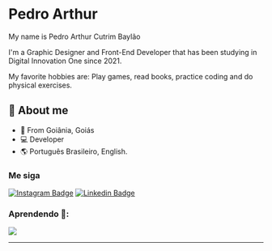 # Pedro Arthur

My name is Pedro Arthur Cutrim Baylão

I'm a  Graphic Designer and Front-End Developer that has been studying in Digital Innovation One since 2021. 

My favorite hobbies are: Play games, read books, practice coding and do physical exercises.

## 🚀 About me

- 📍 From Goiânia, Goiás
- 💻 Developer 
- 🌎 Português Brasileiro, English.

### Me siga
  [![Instagram Badge](https://img.shields.io/badge/-Instagram-%23E4405F?style=for-the-badge&logo=instagram&logoColor=white&link=https://www.instagram.com/tassolacerda/)](https://www.instagram.com/my_name_is_baylo/?utm_medium=copy_link)  [![Linkedin Badge](https://img.shields.io/badge/-LinkedIn-%230077B5?style=for-the-badge&logo=linkedin&logoColor=white&link=https://www.linkedin.com/in/pedrobaylao/)](https://www.linkedin.com/in/pedrobaylao/) 
### Aprendendo :open_book::
 ![](https://img.shields.io/badge/JavaScript-F7DF1E?style=for-the-badge&logo=javascript&logoColor=black)
<hr>

